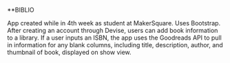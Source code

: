 **BIBLIO

App created while in 4th week as student at MakerSquare.  Uses Bootstrap.  After creating an account through Devise, users can add book information to a library.  If a user inputs an ISBN, the app uses the Goodreads API to pull in information for any blank columns, including title, description, author, and thumbnail of book, displayed on show view.
